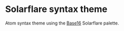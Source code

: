 # Solarflare syntax theme

Atom syntax theme using the [Base16](https://chriskempson.github.io/base16/) Solarflare palette.
